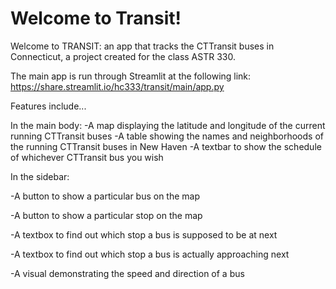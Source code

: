 # Welcome to Transit!

Welcome to TRANSIT: an app that tracks the CTTransit buses in Connecticut, a project created for the class ASTR 330.

The main app is run through Streamlit at the following link: https://share.streamlit.io/hc333/transit/main/app.py

Features include...

In the main body:
-A map displaying the latitude and longitude of the current running CTTransit buses
-A table showing the names and neighborhoods of the running CTTransit buses in New Haven
-A textbar to show the schedule of whichever CTTransit bus you wish

In the sidebar:

-A button to show a particular bus on the map

-A button to show a particular stop on the map

-A textbox to find out which stop a bus is supposed to be at next

-A textbox to find out which stop a bus is actually approaching next

-A visual demonstrating the speed and direction of a bus